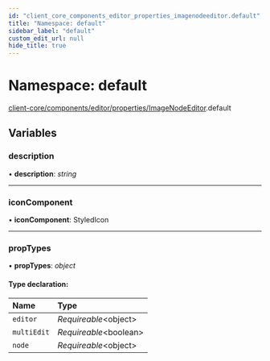 ```yaml
---
id: "client_core_components_editor_properties_imagenodeeditor.default"
title: "Namespace: default"
sidebar_label: "default"
custom_edit_url: null
hide_title: true
---
```


# Namespace: default

[client-core/components/editor/properties/ImageNodeEditor](client_core_components_editor_properties_imagenodeeditor.md).default

## Variables

### description

• **description**: *string*

___

### iconComponent

• **iconComponent**: StyledIcon

___

### propTypes

• **propTypes**: *object*

#### Type declaration:

Name | Type |
:------ | :------ |
`editor` | *Requireable*<object\> |
`multiEdit` | *Requireable*<boolean\> |
`node` | *Requireable*<object\> |
